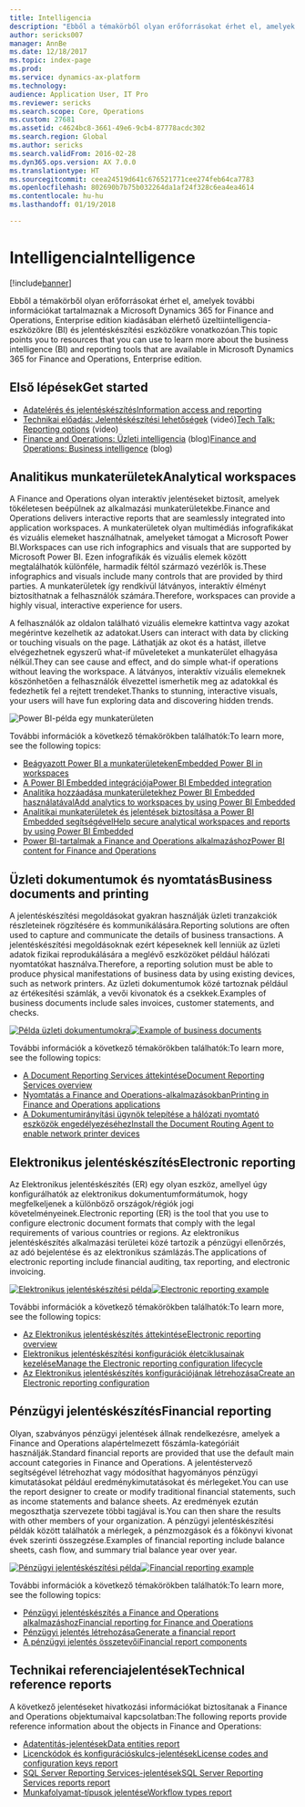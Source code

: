 ```yaml
---
title: Intelligencia
description: "Ebből a témakörből olyan erőforrásokat érhet el, amelyek további információkat tartalmaznak a Microsoft Dynamics 365 for Finance and Operations, Enterprise edition kiadásában elérhető üzeltiintelligencia-eszközökre és jelentéskészítési eszközökre vonatkozóan."
author: sericks007
manager: AnnBe
ms.date: 12/18/2017
ms.topic: index-page
ms.prod: 
ms.service: dynamics-ax-platform
ms.technology: 
audience: Application User, IT Pro
ms.reviewer: sericks
ms.search.scope: Core, Operations
ms.custom: 27681
ms.assetid: c4624bc8-3661-49e6-9cb4-87778acdc302
ms.search.region: Global
ms.author: sericks
ms.search.validFrom: 2016-02-28
ms.dyn365.ops.version: AX 7.0.0
ms.translationtype: HT
ms.sourcegitcommit: ceea24519d641c676521771cee274feb64ca7783
ms.openlocfilehash: 802690b7b75b032264da1af24f328c6ea4ea4614
ms.contentlocale: hu-hu
ms.lasthandoff: 01/19/2018

---
```


# <a name="intelligence"></a><span data-ttu-id="ad7fd-103">Intelligencia</span><span class="sxs-lookup"><span data-stu-id="ad7fd-103">Intelligence</span></span>

[!include[banner](../includes/banner.md)]

<span data-ttu-id="ad7fd-104">Ebből a témakörből olyan erőforrásokat érhet el, amelyek további információkat tartalmaznak a Microsoft Dynamics 365 for Finance and Operations, Enterprise edition kiadásában elérhető üzeltiintelligencia-eszközökre (BI) és jelentéskészítési eszközökre vonatkozóan.</span><span class="sxs-lookup"><span data-stu-id="ad7fd-104">This topic points you to resources that you can use to learn more about the business intelligence (BI) and reporting tools that are available in Microsoft Dynamics 365 for Finance and Operations, Enterprise edition.</span></span>

## <a name="get-started"></a><span data-ttu-id="ad7fd-105">Első lépések</span><span class="sxs-lookup"><span data-stu-id="ad7fd-105">Get started</span></span>
- [<span data-ttu-id="ad7fd-106">Adatelérés és jelentéskészítés</span><span class="sxs-lookup"><span data-stu-id="ad7fd-106">Information access and reporting</span></span>](information-access-reporting.md)
- <span data-ttu-id="ad7fd-107">[Technikai előadás: Jelentéskészítési lehetőségek](https://www.youtube.com/watch?v=NzZONjKs5xA) (videó)</span><span class="sxs-lookup"><span data-stu-id="ad7fd-107">[Tech Talk: Reporting options](https://www.youtube.com/watch?v=NzZONjKs5xA) (video)</span></span>
- <span data-ttu-id="ad7fd-108">[Finance and Operations: Üzleti intelligencia](https://blogs.msdn.microsoft.com/dynamicsaxbi/) (blog)</span><span class="sxs-lookup"><span data-stu-id="ad7fd-108">[Finance and Operations: Business intelligence](https://blogs.msdn.microsoft.com/dynamicsaxbi/) (blog)</span></span>

## <a name="analytical-workspaces"></a><span data-ttu-id="ad7fd-109">Analitikus munkaterületek</span><span class="sxs-lookup"><span data-stu-id="ad7fd-109">Analytical workspaces</span></span>
<span data-ttu-id="ad7fd-110">A Finance and Operations olyan interaktív jelentéseket biztosít, amelyek tökéletesen beépülnek az alkalmazási munkaterületekbe.</span><span class="sxs-lookup"><span data-stu-id="ad7fd-110">Finance and Operations delivers interactive reports that are seamlessly integrated into application workspaces.</span></span> <span data-ttu-id="ad7fd-111">A munkaterületek olyan multimédiás infografikákat és vizuális elemeket használhatnak, amelyeket támogat a Microsoft Power BI.</span><span class="sxs-lookup"><span data-stu-id="ad7fd-111">Workspaces can use rich infographics and visuals that are supported by Microsoft Power BI.</span></span> <span data-ttu-id="ad7fd-112">Ezen infografikák és vizuális elemek között megtalálhatók különféle, harmadik féltól származó vezérlők is.</span><span class="sxs-lookup"><span data-stu-id="ad7fd-112">These infographics and visuals include many controls that are provided by third parties.</span></span> <span data-ttu-id="ad7fd-113">A munkaterületek így rendkívül látványos, interaktív élményt biztosíthatnak a felhasználók számára.</span><span class="sxs-lookup"><span data-stu-id="ad7fd-113">Therefore, workspaces can provide a highly visual, interactive experience for users.</span></span>

<span data-ttu-id="ad7fd-114">A felhasználók az oldalon található vizuális elemekre kattintva vagy azokat megérintve kezelhetik az adatokat.</span><span class="sxs-lookup"><span data-stu-id="ad7fd-114">Users can interact with data by clicking or touching visuals on the page.</span></span> <span data-ttu-id="ad7fd-115">Láthatják az okot és a hatást, illetve elvégezhetnek egyszerű what-if műveleteket a munkaterület elhagyása nélkül.</span><span class="sxs-lookup"><span data-stu-id="ad7fd-115">They can see cause and effect, and do simple what-if operations without leaving the workspace.</span></span> <span data-ttu-id="ad7fd-116">A látványos, interaktív vizuális elemeknek köszönhetően a felhasználók élvezettel ismerhetik meg az adatokkal és fedezhetik fel a rejtett trendeket.</span><span class="sxs-lookup"><span data-stu-id="ad7fd-116">Thanks to stunning, interactive visuals, your users will have fun exploring data and discovering hidden trends.</span></span>

![Power BI-példa egy munkaterületen](./media/Power-BI-in-D365-Workspace.png)

 <span data-ttu-id="ad7fd-118">További információk a következő témakörökben találhatók:</span><span class="sxs-lookup"><span data-stu-id="ad7fd-118">To learn more, see the following topics:</span></span>

 - [<span data-ttu-id="ad7fd-119">Beágyazott Power BI a munkaterületeken</span><span class="sxs-lookup"><span data-stu-id="ad7fd-119">Embedded Power BI in workspaces</span></span>](embed-power-bi-workspaces.md)
 - [<span data-ttu-id="ad7fd-120">A Power BI Embedded integrációja</span><span class="sxs-lookup"><span data-stu-id="ad7fd-120">Power BI Embedded integration</span></span>](power-bi-embedded-integration.md)
 - [<span data-ttu-id="ad7fd-121">Analitika hozzáadása munkaterületekhez Power BI Embedded használatával</span><span class="sxs-lookup"><span data-stu-id="ad7fd-121">Add analytics to workspaces by using Power BI Embedded</span></span>](add-analytics-tab-workspaces.md)
 - [<span data-ttu-id="ad7fd-122">Analitikai munkaterületek és jelentések biztosítása a Power BI Embedded segítségével</span><span class="sxs-lookup"><span data-stu-id="ad7fd-122">Help secure analytical workspaces and reports by using Power BI Embedded</span></span>](secure-analytical-workspaces.md)
 - [<span data-ttu-id="ad7fd-123">Power BI-tartalmak a Finance and Operations alkalmazáshoz</span><span class="sxs-lookup"><span data-stu-id="ad7fd-123">Power BI content for Finance and Operations</span></span>](power-bi-home-page.md)

## <a name="business-documents-and-printing"></a><span data-ttu-id="ad7fd-124">Üzleti dokumentumok és nyomtatás</span><span class="sxs-lookup"><span data-stu-id="ad7fd-124">Business documents and printing</span></span>
<span data-ttu-id="ad7fd-125">A jelentéskészítési megoldásokat gyakran használják üzleti tranzakciók részleteinek rögzítésére és kommunikálására.</span><span class="sxs-lookup"><span data-stu-id="ad7fd-125">Reporting solutions are often used to capture and communicate the details of business transactions.</span></span> <span data-ttu-id="ad7fd-126">A jelentéskészítési megoldásoknak ezért képeseknek kell lenniük az üzleti adatok fizikai reprodukálására a meglévő eszközöket például hálózati nyomtatókat használva.</span><span class="sxs-lookup"><span data-stu-id="ad7fd-126">Therefore, a reporting solution must be able to produce physical manifestations of business data by using existing devices, such as network printers.</span></span> <span data-ttu-id="ad7fd-127">Az üzleti dokumentumok közé tartoznak például az értékesítési számlák, a vevői kivonatok és a csekkek.</span><span class="sxs-lookup"><span data-stu-id="ad7fd-127">Examples of business documents include sales invoices, customer statements, and checks.</span></span>

<span data-ttu-id="ad7fd-128">[![Példa üzleti dokumentumokra](./media/image-of-business-documents-1024x632.png)](./media/image-of-business-documents.png)</span><span class="sxs-lookup"><span data-stu-id="ad7fd-128">[![Example of business documents](./media/image-of-business-documents-1024x632.png)](./media/image-of-business-documents.png)</span></span>

<span data-ttu-id="ad7fd-129">További információk a következő témakörökben találhatók:</span><span class="sxs-lookup"><span data-stu-id="ad7fd-129">To learn more, see the following topics:</span></span>

- [<span data-ttu-id="ad7fd-130">A Document Reporting Services áttekintése</span><span class="sxs-lookup"><span data-stu-id="ad7fd-130">Document Reporting Services overview</span></span>](document-reporting-services.md)
- [<span data-ttu-id="ad7fd-131">Nyomtatás a Finance and Operations-alkalmazásokban</span><span class="sxs-lookup"><span data-stu-id="ad7fd-131">Printing in Finance and Operations applications</span></span>](print-documents.md)
- [<span data-ttu-id="ad7fd-132">A Dokumentumirányítási ügynök telepítése a hálózati nyomtató eszközök engedélyezéséhez</span><span class="sxs-lookup"><span data-stu-id="ad7fd-132">Install the Document Routing Agent to enable network printer devices</span></span>](install-document-routing-agent.md)

## <a name="electronic-reporting"></a><span data-ttu-id="ad7fd-133">Elektronikus jelentéskészítés</span><span class="sxs-lookup"><span data-stu-id="ad7fd-133">Electronic reporting</span></span>
<span data-ttu-id="ad7fd-134">Az Elektronikus jelentéskészítés (ER) egy olyan eszköz, amellyel úgy konfigurálhatók az elektronikus dokumentumformátumok, hogy megfelkeljenek a különböző országok/régiók jogi követelményeinek.</span><span class="sxs-lookup"><span data-stu-id="ad7fd-134">Electronic reporting (ER) is the tool that you use to configure electronic document formats that comply with the legal requirements of various countries or regions.</span></span> <span data-ttu-id="ad7fd-135">Az elektronikus jelentéskészítés alkalmazási területei közé tartozik a pénzügyi ellenőrzés, az adó bejelentése és az elektronikus számlázás.</span><span class="sxs-lookup"><span data-stu-id="ad7fd-135">The applications of electronic reporting include financial auditing, tax reporting, and electronic invoicing.</span></span>

<span data-ttu-id="ad7fd-136">[![Elektronikus jelentéskészítési példa](./media/electronic-reporting-example.png)](./media/electronic-reporting-example.png)</span><span class="sxs-lookup"><span data-stu-id="ad7fd-136">[![Electronic reporting example](./media/electronic-reporting-example.png)](./media/electronic-reporting-example.png)</span></span>

<span data-ttu-id="ad7fd-137">További információk a következő témakörökben találhatók:</span><span class="sxs-lookup"><span data-stu-id="ad7fd-137">To learn more, see the following topics:</span></span>

- [<span data-ttu-id="ad7fd-138">Az Elektronikus jelentéskészítés áttekintése</span><span class="sxs-lookup"><span data-stu-id="ad7fd-138">Electronic reporting overview</span></span>](general-electronic-reporting.md)
- [<span data-ttu-id="ad7fd-139">Elektronikus jelentéskészítési konfigurációk életciklusainak kezelése</span><span class="sxs-lookup"><span data-stu-id="ad7fd-139">Manage the Electronic reporting configuration lifecycle</span></span>](general-electronic-reporting-manage-configuration-lifecycle.md)
- [<span data-ttu-id="ad7fd-140">Az Elektronikus jelentéskészítés konfigurációjának létrehozása</span><span class="sxs-lookup"><span data-stu-id="ad7fd-140">Create an Electronic reporting configuration</span></span>](electronic-reporting-configuration.md)

## <a name="financial-reporting"></a><span data-ttu-id="ad7fd-141">Pénzügyi jelentéskészítés</span><span class="sxs-lookup"><span data-stu-id="ad7fd-141">Financial reporting</span></span>
<span data-ttu-id="ad7fd-142">Olyan, szabványos pénzügyi jelentések állnak rendelkezésre, amelyek a Finance and Operations alapértelmezett főszámla-kategóriáit használják.</span><span class="sxs-lookup"><span data-stu-id="ad7fd-142">Standard financial reports are provided that use the default main account categories in Finance and Operations.</span></span> <span data-ttu-id="ad7fd-143">A jelentéstervező segítségével létrehozhat vagy módosíthat hagyományos pénzügyi kimutatásokat például eredménykimutatásokat és mérlegeket.</span><span class="sxs-lookup"><span data-stu-id="ad7fd-143">You can use the report designer to create or modify traditional financial statements, such as income statements and balance sheets.</span></span> <span data-ttu-id="ad7fd-144">Az eredmények ezután megoszthatja szervezete többi tagjával is.</span><span class="sxs-lookup"><span data-stu-id="ad7fd-144">You can then share the results with other members of your organization.</span></span> <span data-ttu-id="ad7fd-145">A pénzügyi jelentéskészítési példák között találhatók a mérlegek, a pénzmozgások és a főkönyvi kivonat évek szerinti összegzése.</span><span class="sxs-lookup"><span data-stu-id="ad7fd-145">Examples of financial reporting include balance sheets, cash flow, and summary trial balance year over year.</span></span>

<span data-ttu-id="ad7fd-146">[![Pénzügyi jelentéskészítési példa](./media/financial-reporting-example.png)](./media/financial-reporting-example.png)</span><span class="sxs-lookup"><span data-stu-id="ad7fd-146">[![Financial reporting example](./media/financial-reporting-example.png)](./media/financial-reporting-example.png)</span></span>

<span data-ttu-id="ad7fd-147">További információk a következő témakörökben találhatók:</span><span class="sxs-lookup"><span data-stu-id="ad7fd-147">To learn more, see the following topics:</span></span>

- [<span data-ttu-id="ad7fd-148">Pénzügyi jelentéskészítés a Finance and Operations alkalmazáshoz</span><span class="sxs-lookup"><span data-stu-id="ad7fd-148">Financial reporting for Finance and Operations</span></span>](financial-reporting-intro.md)
- [<span data-ttu-id="ad7fd-149">Pénzügyi jelentés létrehozása</span><span class="sxs-lookup"><span data-stu-id="ad7fd-149">Generate a financial report</span></span>](generate-financial-report.md)
- [<span data-ttu-id="ad7fd-150">A pénzügyi jelentés összetevői</span><span class="sxs-lookup"><span data-stu-id="ad7fd-150">Financial report components</span></span>](financial-report-components.md)

## <a name="technical-reference-reports"></a><span data-ttu-id="ad7fd-151">Technikai referenciajelentések</span><span class="sxs-lookup"><span data-stu-id="ad7fd-151">Technical reference reports</span></span>
<span data-ttu-id="ad7fd-152">A következő jelentéseket hivatkozási információkat biztosítanak a Finance and Operations objektumaival kapcsolatban:</span><span class="sxs-lookup"><span data-stu-id="ad7fd-152">The following reports provide reference information about the objects in Finance and Operations:</span></span>

- [<span data-ttu-id="ad7fd-153">Adatentitás-jelentések</span><span class="sxs-lookup"><span data-stu-id="ad7fd-153">Data entities report</span></span>](../data-entities/data-entities-report.md)
- [<span data-ttu-id="ad7fd-154">Licenckódok és konfigurációskulcs-jelentések</span><span class="sxs-lookup"><span data-stu-id="ad7fd-154">License codes and configuration keys report</span></span>](../sysadmin/license-codes-configuration-keys-report.md)
- [<span data-ttu-id="ad7fd-155">SQL Server Reporting Services-jelentések</span><span class="sxs-lookup"><span data-stu-id="ad7fd-155">SQL Server Reporting Services reports report</span></span>](SSRS-report.md)
- [<span data-ttu-id="ad7fd-156">Munkafolyamat-típusok jelentése</span><span class="sxs-lookup"><span data-stu-id="ad7fd-156">Workflow types report</span></span>](../../fin-and-ops/organization-administration/workflow-types-report.md)

